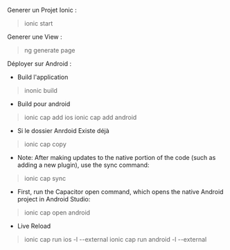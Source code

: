 Generer un Projet Ionic :

> ionic start

Generer une View :

> ng generate page <maPage>

Déployer sur Android : 

- Build l'application
> inonic build

- Build pour android
> ionic cap add ios
> ionic cap add android

- Si le dossier Anrdoid Existe déjà
> ionic cap copy

- Note: After making updates to the native portion of the code (such as adding a new plugin), use the sync command:
> ionic cap sync

- First, run the Capacitor open command, which opens the native Android project in Android Studio:
> ionic cap open android

- Live Reload
> ionic cap run ios -l --external
> ionic cap run android -l --external